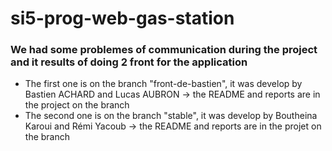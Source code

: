# si5-prog-web-gas-station

### We had some problemes of communication during the project and it results of doing 2 front for the application 

- The first one is on the branch "front-de-bastien", it was develop by Bastien ACHARD and Lucas AUBRON -> the README and reports are in the project on the branch
- The second one is on the branch "stable", it was develop by Boutheina Karoui and Rémi Yacoub -> the README and reports are in the projet on the branch
